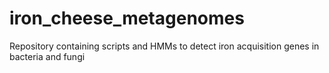 # iron_cheese_metagenomes
Repository containing scripts and HMMs to detect iron acquisition genes in bacteria and fungi
